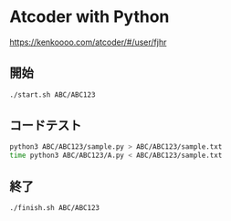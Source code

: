 # Atcoder with Python

https://kenkoooo.com/atcoder/#/user/fjhr

## 開始

```bash
./start.sh ABC/ABC123
```

## コードテスト

```bash
python3 ABC/ABC123/sample.py > ABC/ABC123/sample.txt
time python3 ABC/ABC123/A.py < ABC/ABC123/sample.txt
```

## 終了

```bash
./finish.sh ABC/ABC123
```
